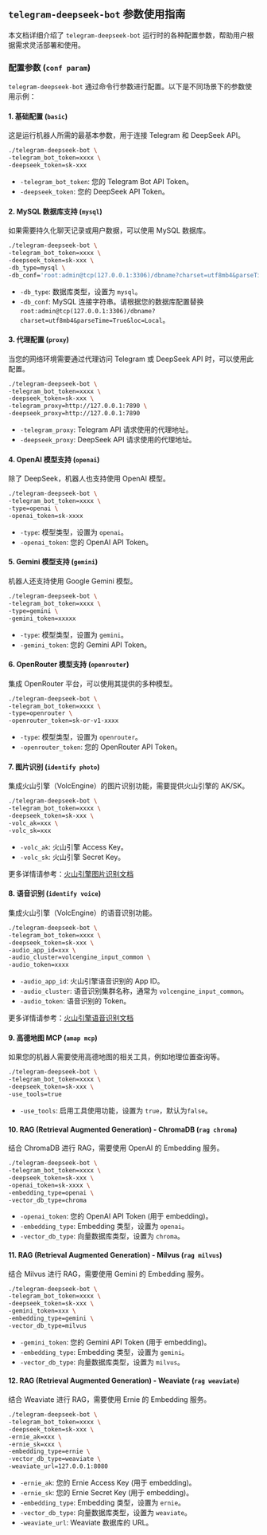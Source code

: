 ## `telegram-deepseek-bot` 参数使用指南

本文档详细介绍了 `telegram-deepseek-bot` 运行时的各种配置参数，帮助用户根据需求灵活部署和使用。

### 配置参数 (`conf param`)

`telegram-deepseek-bot` 通过命令行参数进行配置。以下是不同场景下的参数使用示例：

#### 1\. 基础配置 (`basic`)

这是运行机器人所需的最基本参数，用于连接 Telegram 和 DeepSeek API。

```bash
./telegram-deepseek-bot \
-telegram_bot_token=xxxx \
-deepseek_token=sk-xxx
```

* `-telegram_bot_token`: 您的 Telegram Bot API Token。
* `-deepseek_token`: 您的 DeepSeek API Token。

#### 2\. MySQL 数据库支持 (`mysql`)

如果需要持久化聊天记录或用户数据，可以使用 MySQL 数据库。

```bash
./telegram-deepseek-bot \
-telegram_bot_token=xxxx \
-deepseek_token=sk-xxx \
-db_type=mysql \
-db_conf='root:admin@tcp(127.0.0.1:3306)/dbname?charset=utf8mb4&parseTime=True&loc=Local'
```

* `-db_type`: 数据库类型，设置为 `mysql`。
* `-db_conf`: MySQL 连接字符串。请根据您的数据库配置替换 `root:admin@tcp(127.0.0.1:3306)/dbname?charset=utf8mb4&parseTime=True&loc=Local`。

#### 3\. 代理配置 (`proxy`)

当您的网络环境需要通过代理访问 Telegram 或 DeepSeek API 时，可以使用此配置。

```bash
./telegram-deepseek-bot \
-telegram_bot_token=xxxx \
-deepseek_token=sk-xxx \
-telegram_proxy=http://127.0.0.1:7890 \
-deepseek_proxy=http://127.0.0.1:7890
```

* `-telegram_proxy`: Telegram API 请求使用的代理地址。
* `-deepseek_proxy`: DeepSeek API 请求使用的代理地址。

#### 4\. OpenAI 模型支持 (`openai`)

除了 DeepSeek，机器人也支持使用 OpenAI 模型。

```bash
./telegram-deepseek-bot \
-telegram_bot_token=xxxx \
-type=openai \
-openai_token=sk-xxxx
```

* `-type`: 模型类型，设置为 `openai`。
* `-openai_token`: 您的 OpenAI API Token。

#### 5\. Gemini 模型支持 (`gemini`)

机器人还支持使用 Google Gemini 模型。

```bash
./telegram-deepseek-bot \
-telegram_bot_token=xxxx \
-type=gemini \
-gemini_token=xxxxx
```

* `-type`: 模型类型，设置为 `gemini`。
* `-gemini_token`: 您的 Gemini API Token。

#### 6\. OpenRouter 模型支持 (`openrouter`)

集成 OpenRouter 平台，可以使用其提供的多种模型。

```bash
./telegram-deepseek-bot \
-telegram_bot_token=xxxx \
-type=openrouter \
-openrouter_token=sk-or-v1-xxxx
```

* `-type`: 模型类型，设置为 `openrouter`。
* `-openrouter_token`: 您的 OpenRouter API Token。

#### 7\. 图片识别 (`identify photo`)

集成火山引擎（VolcEngine）的图片识别功能，需要提供火山引擎的 AK/SK。

```bash
./telegram-deepseek-bot \
-telegram_bot_token=xxxx \
-deepseek_token=sk-xxx \
-volc_ak=xxx \
-volc_sk=xxx
```

* `-volc_ak`: 火山引擎 Access Key。
* `-volc_sk`: 火山引擎 Secret Key。

更多详情请参考：[火山引擎图片识别文档](https://www.volcengine.com/docs/6790/116987)

#### 8\. 语音识别 (`identify voice`)

集成火山引擎（VolcEngine）的语音识别功能。

```bash
./telegram-deepseek-bot \
-telegram_bot_token=xxxx \
-deepseek_token=sk-xxx \
-audio_app_id=xxx \
-audio_cluster=volcengine_input_common \
-audio_token=xxxx
```

* `-audio_app_id`: 火山引擎语音识别的 App ID。
* `-audio_cluster`: 语音识别集群名称，通常为 `volcengine_input_common`。
* `-audio_token`: 语音识别的 Token。

更多详情请参考：[火山引擎语音识别文档](https://www.volcengine.com/docs/6561/80816)

#### 9\. 高德地图 MCP (`amap mcp`)

如果您的机器人需要使用高德地图的相关工具，例如地理位置查询等。

```bash
./telegram-deepseek-bot \
-telegram_bot_token=xxxx \
-deepseek_token=sk-xxx \
-use_tools=true
```

* `-use_tools`: 启用工具使用功能，设置为 `true`，默认为`false`。

#### 10\. RAG (Retrieval Augmented Generation) - ChromaDB (`rag chroma`)

结合 ChromaDB 进行 RAG，需要使用 OpenAI 的 Embedding 服务。

```bash
./telegram-deepseek-bot \
-telegram_bot_token=xxxx \
-deepseek_token=sk-xxx \
-openai_token=sk-xxxx \
-embedding_type=openai \
-vector_db_type=chroma
```

* `-openai_token`: 您的 OpenAI API Token (用于 embedding)。
* `-embedding_type`: Embedding 类型，设置为 `openai`。
* `-vector_db_type`: 向量数据库类型，设置为 `chroma`。

#### 11\. RAG (Retrieval Augmented Generation) - Milvus (`rag milvus`)

结合 Milvus 进行 RAG，需要使用 Gemini 的 Embedding 服务。

```bash
./telegram-deepseek-bot \
-telegram_bot_token=xxxx \
-deepseek_token=sk-xxx \
-gemini_token=xxx \
-embedding_type=gemini \
-vector_db_type=milvus
```

* `-gemini_token`: 您的 Gemini API Token (用于 embedding)。
* `-embedding_type`: Embedding 类型，设置为 `gemini`。
* `-vector_db_type`: 向量数据库类型，设置为 `milvus`。

#### 12\. RAG (Retrieval Augmented Generation) - Weaviate (`rag weaviate`)

结合 Weaviate 进行 RAG，需要使用 Ernie 的 Embedding 服务。

```bash
./telegram-deepseek-bot \
-telegram_bot_token=xxxx \
-deepseek_token=sk-xxx \
-ernie_ak=xxx \
-ernie_sk=xxx \
-embedding_type=ernie \
-vector_db_type=weaviate \
-weaviate_url=127.0.0.1:8080
```

* `-ernie_ak`: 您的 Ernie Access Key (用于 embedding)。
* `-ernie_sk`: 您的 Ernie Secret Key (用于 embedding)。
* `-embedding_type`: Embedding 类型，设置为 `ernie`。
* `-vector_db_type`: 向量数据库类型，设置为 `weaviate`。
* `-weaviate_url`: Weaviate 数据库的 URL。

